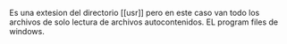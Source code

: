 Es una extesion del directorio [[usr]] pero en este caso van todo los archivos de solo lectura de archivos autocontenidos.
EL program files de windows.
